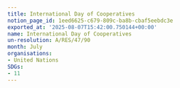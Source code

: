 ```yaml
---
title: International Day of Cooperatives
notion_page_id: 1eed6625-c679-809c-ba8b-cbaf5eebdc3e
exported_at: '2025-08-07T15:42:00.750144+00:00'
name: International Day of Cooperatives
un-resolution: A/RES/47/90
month: July
organisations:
- United Nations
SDGs:
- 11
---
```

